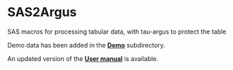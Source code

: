 # SAS2Argus
SAS macros for processing tabular data, with tau-argus to protect the table

Demo data has been added in the [**Demo**](https://github.com/sdcTools/SAS2Argus/tree/master/Demo) subdirectory.

An updated version of the [**User manual**](https://github.com/sdcTools/SAS2Argus/blob/master/Dokumentation/SAS2Argus%20User%20manual%20(Version%202).docx) is available.
